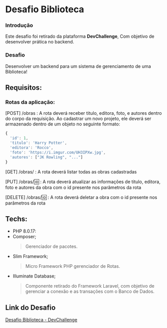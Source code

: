 # Desafio Biblioteca

### Introdução

Este desafio foi retirado da plataforma **DevChallenge**, Com objetivo de desenvolver prática no backend.

### Desafio 

Desenvolver um backend para um sistema de gerenciamento de uma Biblioteca!

## Requisitos:

### Rotas da aplicação:

[POST] /obras : A rota deverá receber titulo, editora, foto, e autores dentro do corpo da requisição. Ao cadastrar um novo projeto, ele deverá ser armazenado dentro de um objeto no seguinte formato:
```js
{ 
  'id': 1, 
  'titulo': 'Harry Potter', 
  'editora': 'Rocco',
  'foto': 'https://i.imgur.com/UH3IPXw.jpg', 
  'autores': ["JK Rowling", "..."]
}
```
[GET] /obras/ : A rota deverá listar todas as obras cadastradas

[PUT] /obras/🆔 : A rota deverá atualizar as informações de titulo, editora, foto e autores da obra com o id presente nos parâmetros da rota

[DELETE] /obras/🆔 : A rota deverá deletar a obra com o id presente nos parâmetros da rota

## Techs: 
* PHP 8.0.17:
* Composer;
  > Gerenciador de pacotes.
* Slim Framework;
  > Micro Framework PHP gerenciador de Rotas.
* Illuminate Database;
  > Componente retirado do Framework Laravel, com objetivo de gerenciar a conexão e as transações com o Banco de Dados.

## Link do Desafio

<a href="https://github.com/devchallenge-io/biblioteca-backend" target="_blank">Desafio Biblioteca - DevChallenge</a>
